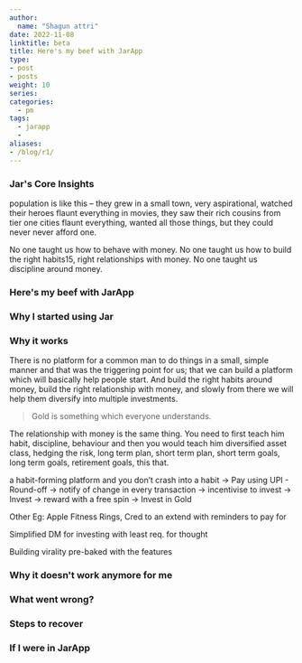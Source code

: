 ```yaml
---
author:
  name: "Shagun attri"
date: 2022-11-08
linktitle: beta
title: Here's my beef with JarApp
type:
- post
- posts
weight: 10
series:
categories:
  - pm
tags:
  - jarapp
  - 
aliases:
- /blog/r1/
---
```



### Jar's Core Insights

population is like this – they grew in a small town, very aspirational, watched their heroes flaunt everything in movies, they saw their rich cousins from tier one cities flaunt everything, wanted all those things, but they could never never afford one.

No one taught us how to behave with money. No one taught us how to build the right habits15, right relationships with money. No one taught us discipline around money. 



### Here's my beef with JarApp


### Why I started using Jar


### Why it works

There is no platform for a common man to do things in a small, simple manner and that was the triggering point for us; that we can build a platform which will basically help people start. And build the right habits around money, build the right relationship with money, and slowly from there we will help them diversify into multiple investments.

> Gold is something which everyone understands. 

The relationship with money is the same thing. You need to first teach him habit, discipline, behaviour and then you would teach him diversified asset class, hedging the risk, long term plan, short term plan, short term goals, long term goals, retirement goals, this that. 

 a habit-forming platform and you don’t crash into a habit
 -> Pay using UPI - Round-off -> notify of change in every transaction -> incentivise to invest -> Invest -> reward with a free spin -> Invest in Gold

 Other Eg: Apple Fitness Rings, Cred to an extend with reminders to pay for 

Simplified DM for investing with least req. for thought

Building virality pre-baked with the features

### Why it doesn't work anymore for me


### What went wrong?


### Steps to recover


### If I were in JarApp
